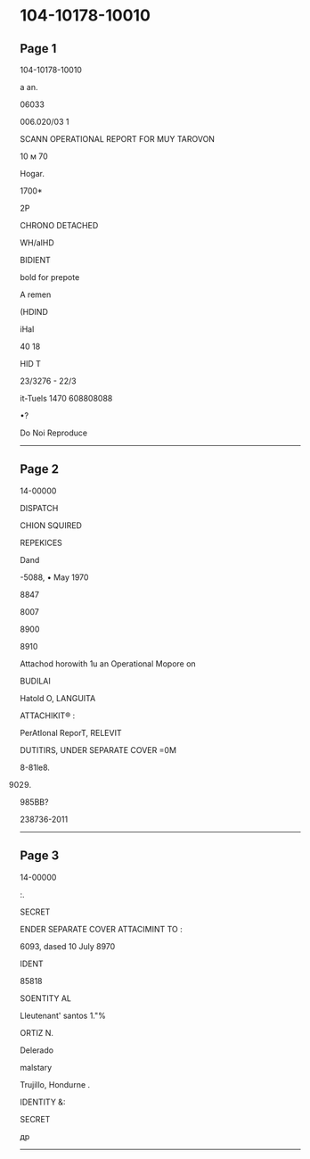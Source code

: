 # 104-10178-10010

## Page 1

104-10178-10010

a an.

06033

006.020/03 1

SCANN OPERATIONAL REPORT FOR MUY TAROVON

10 м 70

Hogar.

1700*

2P

CHRONO DETACHED

WH/alHD

BIDIENT

bold for prepote

A remen

(HDIND

іHal

40 18

HID T

23/3276 - 22/3

it-Tuels 1470 608808088

•?

Do Noi Reproduce

---

## Page 2

14-00000

DISPATCH

CHION SQUIRED

REPEKICES

Dand

-5088, • May 1970

8847

8007

8900

8910

Attachod horowith 1u an Operational Mopore on

BUDILAI

Hatold O, LANGUITA

ATTACHIKIT® :

PerAtIonal ReporT, RELEVIT

DUTITIRS, UNDER SEPARATE COVER =0M

8-81le8.

9029.

985BB?

238736-2011

---

## Page 3

14-00000

:.

SECRET

ENDER SEPARATE COVER ATTACIMINT TO :

6093, dased 10 July 8970

IDENT

85818

SOENTITY AL

Lleutenant' santos 1."%

ORTIZ N.

Delerado

malstary

Trujillo, Hondurne .

IDENTITY &:

SECRET

др

---

